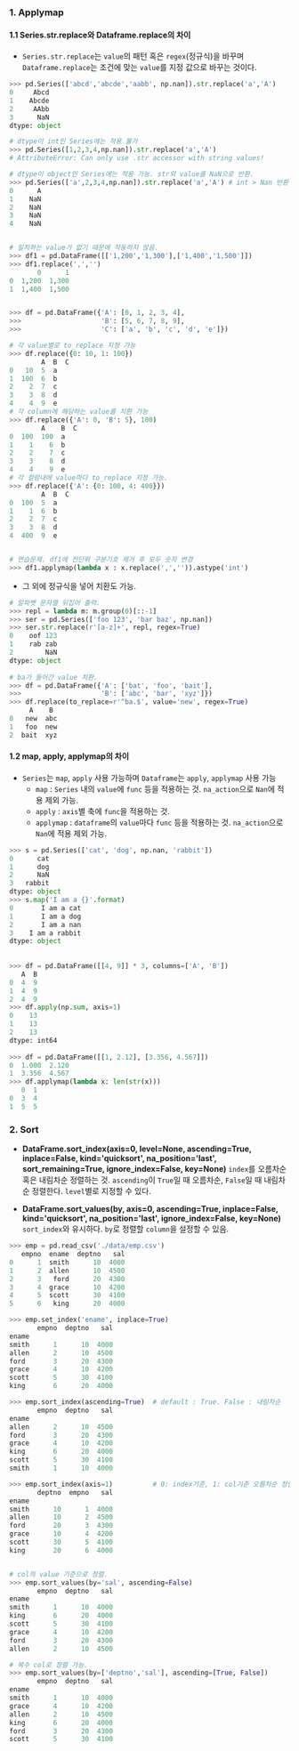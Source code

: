 ### 1. Applymap



#### 1.1  Series.str.replace와 Dataframe.replace의 차이

- `Series.str.replace`는 `value`의 패턴 혹은 `regex`(정규식)을 바꾸며 `Dataframe.replace`는 조건에 맞는 `value`를 지정 값으로 바꾸는 것이다.

```python
>>> pd.Series(['abcd','abcde','aabb', np.nan]).str.replace('a','A')
0     Abcd
1    Abcde
2     AAbb
3      NaN
dtype: object

# dtype이 int인 Series에는 적용 불가
>>> pd.Series([1,2,3,4,np.nan]).str.replace('a','A')
# AttributeError: Can only use .str accessor with string values!

# dtype이 object인 Series에는 적용 가능. str외 value를 NaN으로 반환.
>>> pd.Series(['a',2,3,4,np.nan]).str.replace('a','A') # int > Nan 반환
0      A
1    NaN
2    NaN
3    NaN
4    NaN


# 일치하는 value가 없기 때문에 작동하지 않음.
>>> df1 = pd.DataFrame([['1,200','1,300'],['1,400','1,500']])
>>> df1.replace(',','')
       0      1
0  1,200  1,300
1  1,400  1,500


>>> df = pd.DataFrame({'A': [0, 1, 2, 3, 4],
>>>                    'B': [5, 6, 7, 8, 9],
>>>                    'C': ['a', 'b', 'c', 'd', 'e']})

# 각 value별로 to_replace 지정 가능
>>> df.replace({0: 10, 1: 100})
        A  B  C
0   10  5  a
1  100  6  b
2    2  7  c
3    3  8  d
4    4  9  e
# 각 column에 해당하는 value를 치환 가능
>>> df.replace({'A': 0, 'B': 5}, 100)
        A    B  C
0  100  100  a
1    1    6  b
2    2    7  c
3    3    8  d
4    4    9  e
# 각 컬럼내에 value마다 to_replace 지정 가능.
>>> df.replace({'A': {0: 100, 4: 400}})
        A  B  C
0  100  5  a
1    1  6  b
2    2  7  c
3    3  8  d
4  400  9  e


# 연습문제. df1에 천단위 구분기호 제거 후 모두 숫자 변경
>>> df1.applymap(lambda x : x.replace(',','')).astype('int')
```

- 그 외에 정규식을 넣어 치환도 가능.

```python
# 알파벳 문자열 뒤집어 출력.
>>> repl = lambda m: m.group(0)[::-1]
>>> ser = pd.Series(['foo 123', 'bar baz', np.nan])
>>> ser.str.replace(r'[a-z]+', repl, regex=True)
0    oof 123
1    rab zab
2        NaN
dtype: object
    
# ba가 들어간 value 치환.
>>> df = pd.DataFrame({'A': ['bat', 'foo', 'bait'],
>>>                    'B': ['abc', 'bar', 'xyz']})
>>> df.replace(to_replace=r'^ba.$', value='new', regex=True)
     A    B
0   new  abc
1   foo  new
2  bait  xyz
```



#### 1.2 map, apply, applymap의 차이

- `Series`는 `map`, `apply` 사용 가능하며 `Dataframe`는 `apply`, `applymap` 사용 가능
  - `map` : `Series` 내의 `value`에 `func` 등을 적용하는 것. `na_action`으로 `Nan`에 적용 제외 가능.
  - `apply` : `axis`별 축에 `func`을 적용하는 것.
  - `applymap` : `dataframe`의 `value`마다 `func` 등을 적용하는 것. `na_action`으로 `Nan`에 적용 제외 가능.

```python
>>> s = pd.Series(['cat', 'dog', np.nan, 'rabbit'])
0      cat
1      dog
2      NaN
3   rabbit
dtype: object
>>> s.map('I am a {}'.format)
0       I am a cat
1       I am a dog
2       I am a nan
3    I am a rabbit
dtype: object
    
    
>>> df = pd.DataFrame([[4, 9]] * 3, columns=['A', 'B'])
   A  B
0  4  9
1  4  9
2  4  9
>>> df.apply(np.sum, axis=1)
0    13
1    13
2    13
dtype: int64
    
>>> df = pd.DataFrame([[1, 2.12], [3.356, 4.567]])
0  1.000  2.120
1  3.356  4.567
>>> df.applymap(lambda x: len(str(x)))
   0  1
0  3  4
1  5  5
```



### 2. Sort

- **DataFrame.sort_index(axis=0, level=None, ascending=True, inplace=False, kind='quicksort', na_position='last', sort_remaining=True, ignore_index=False, key=None)**
  `index`를 오름차순 혹은 내림차순 정렬하는 것. `ascending`이 `True`일 때 오름차순, `False`일 때 내림차순 정렬한다. `level`별로 지정할 수 있다.

- **DataFrame.sort_values(by, axis=0, ascending=True, inplace=False, kind='quicksort', na_position='last', ignore_index=False, key=None)**
  `sort_index`와 유시하다. `by`로 정렬할 `column`을 설정할 수 있음.

```python
>>> emp = pd.read_csv('./data/emp.csv')
   empno  ename  deptno   sal
0      1  smith      10  4000
1      2  allen      10  4500
2      3   ford      20  4300
3      4  grace      10  4200
4      5  scott      30  4100
5      6   king      20  4000

>>> emp.set_index('ename', inplace=True)
       empno  deptno   sal
ename                     
smith      1      10  4000
allen      2      10  4500
ford       3      20  4300
grace      4      10  4200
scott      5      30  4100
king       6      20  4000

>>> emp.sort_index(ascending=True)  # default : True. False : 내림차순
       empno  deptno   sal
ename                     
allen      2      10  4500
ford       3      20  4300
grace      4      10  4200
king       6      20  4000
scott      5      30  4100
smith      1      10  4000

>>> emp.sort_index(axis=1)          # 0: index기준, 1: col기준 오름차순 정렬
       deptno  empno   sal
ename                     
smith      10      1  4000
allen      10      2  4500
ford       20      3  4300
grace      10      4  4200
scott      30      5  4100
king       20      6  4000


# col의 value 기준으로 정렬.
>>> emp.sort_values(by='sal', ascending=False)  
       empno  deptno   sal
ename                     
smith      1      10  4000
king       6      20  4000
scott      5      30  4100
grace      4      10  4200
ford       3      20  4300
allen      2      10  4500

# 복수 col로 정렬 가능.
>>> emp.sort_values(by=['deptno','sal'], ascending=[True, False]) 
       empno  deptno   sal
ename                     
smith      1      10  4000
grace      4      10  4200
allen      2      10  4500
king       6      20  4000
ford       3      20  4300
scott      5      30  4100
```



